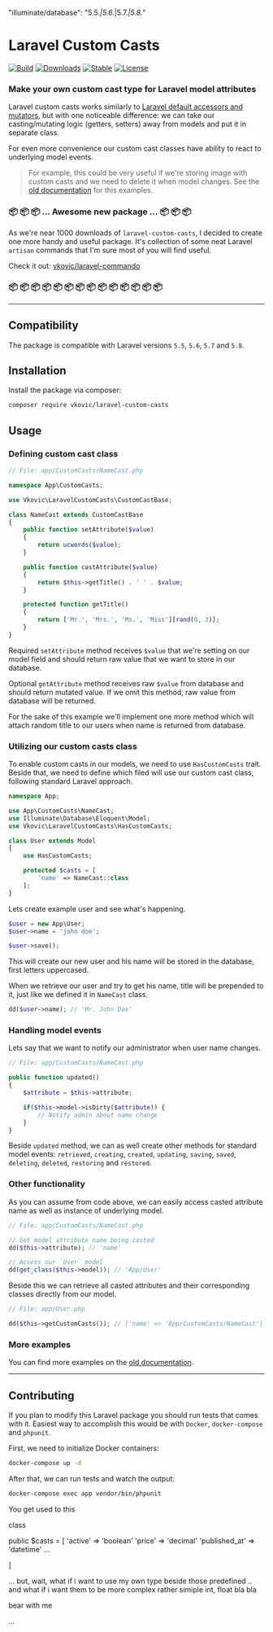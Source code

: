 "illuminate/database": "5.5.*|5.6.*|5.7.*|5.8.*"
# Laravel Custom Casts

[![Build](https://api.travis-ci.org/vkovic/laravel-custom-casts.svg?branch=master)](https://travis-ci.org/vkovic/laravel-custom-casts)
[![Downloads](https://poser.pugx.org/vkovic/laravel-custom-casts/downloads)](https://packagist.org/packages/vkovic/laravel-custom-casts)
[![Stable](https://poser.pugx.org/vkovic/laravel-custom-casts/v/stable)](https://packagist.org/packages/vkovic/laravel-custom-casts)
[![License](https://poser.pugx.org/vkovic/laravel-custom-casts/license)](https://packagist.org/packages/vkovic/laravel-custom-casts)

### Make your own custom cast type for Laravel model attributes

Laravel custom casts works similarly to [Laravel default accessors and mutators](https://laravel.com/docs/5.8/eloquent-mutators#accessors-and-mutators),
but with one noticeable difference: we can take our casting/mutating logic (getters, setters) away from models and put it in separate class.

For even more convenience our custom cast classes have ability to react to underlying model events.

>For example, this could be very useful if we're storing image with custom casts and we need to delete it
>when model changes. See the [old documentation](https://github.com/vkovic/laravel-custom-casts/tree/v1.0.2#example-casting-user-image) for this examples.

### :package: :package: :package: ... Awesome new package ... :package: :package: :package:

As we're near 1000 downloads of `laravel-custom-casts`, I decided to create one more handy and useful package. It's collection of some neat Laravel `artisan` commands that I'm sure most of you will find useful.

Check it out: [vkovic/laravel-commando](https://github.com/vkovic/laravel-commando)

### :package: :package: :package: :package: :package: :package: :package: :package: :package: :package: :package: :package: :package: :package:

---

## Compatibility

The package is compatible with Laravel versions `5.5`, `5.6`, `5.7` and `5.8`.

## Installation

Install the package via composer:

```bash
composer require vkovic/laravel-custom-casts
```

## Usage

### Defining custom cast class

```php
// File: app/CustomCasts/NameCast.php

namespace App\CustomCasts;

use Vkovic\LaravelCustomCasts\CustomCastBase;

class NameCast extends CustomCastBase
{
    public function setAttribute($value)
    {
        return ucwords($value);
    }

    public function castAttribute($value)
    {
        return $this->getTitle() . ' ' . $value;
    }

    protected function getTitle()
    {
        return ['Mr.', 'Mrs.', 'Ms.', 'Miss'][rand(0, 3)];
    }
}
```

Required `setAttribute` method receives `$value` that we're setting on our model field and should return raw value that we want to store in our database.

Optional `getAttribute` method receives raw `$value` from database and should return mutated value. If we omit this method, raw value from database will be returned.

For the sake of this example we'll implement one more method which will attach random title to our users
when name is returned from database.

### Utilizing our custom casts class

To enable custom casts in our models, we need to use `HasCustomCasts` trait.
Beside that, we need to define which filed will use our custom cast class, following standard Laravel approach.

```php
namespace App;

use App\CustomCasts\NameCast;
use Illuminate\Database\Eloquent\Model;
use Vkovic\LaravelCustomCasts\HasCustomCasts;

class User extends Model
{
    use HasCustomCasts;

    protected $casts = [
        'name' => NameCast::class
    ];
}
```

Lets create example user and see what's happening.

```php
$user = new App\User;
$user->name = 'john doe';

$user->save();
```

This will create our new user and his name will be stored in the database, first letters uppercased.

When we retrieve our user and try to get his name, title will be prepended to it, just like we defined it
in `NameCast` class.

```php
dd($user->name); // 'Mr. John Doe'
```

### Handling model events

Lets say that we want to notify our administrator when user name changes.

```php
// File: app/CustomCasts/NameCast.php

public function updated()
{
    $attribute = $this->attribute;

    if($this->model->isDirty($attribute)) {
        // Notify admin about name change
    }
}
```

Beside `updated` method, we can as well create other methods for standard model events:
`retrieved`, `creating`, `created`, `updating`, `saving`, `saved`, `deleting`, `deleted`, `restoring` and `restored`.

### Other functionality

As you can assume from code above, we can easily access casted attribute name as well as instance of underlying model.

```php
// File: app/CustomCasts/NameCast.php

// Get model attribute name being casted
dd($this->attribute); // 'name'

// Access our `User` model
dd(get_class($this->model)); // 'App/User'
```

Beside this we can retrieve all casted attributes and their corresponding classes directly from our model.

```php
// File: app/User.php

dd($this->getCustomCasts()); // ['name' => 'App/CustomCasts/NameCast']
```

### More examples

You can find more examples on the [old documentation](https://github.com/vkovic/laravel-custom-casts/tree/v1.0.2#example-casting-user-image).

---

## Contributing

If you plan to modify this Laravel package you should run tests that comes with it.
Easiest way to accomplish this would be with `Docker`, `docker-compose` and `phpunit`.

First, we need to initialize Docker containers:

```bash
docker-compose up -d
```

After that, we can run tests and watch the output:

```bash
docker-compose exec app vendor/bin/phpunit
```

You get used to this

class

public $casts = [
    'active' => 'boolean'
    'price' => 'decimal'
    'published_at' => 'datetime'
    ...

]

... but, wait, what if i want to use my own type beside those predefined .. and what if i want them to be more complex
rather simiple int, float bla bla

bear with me

...


